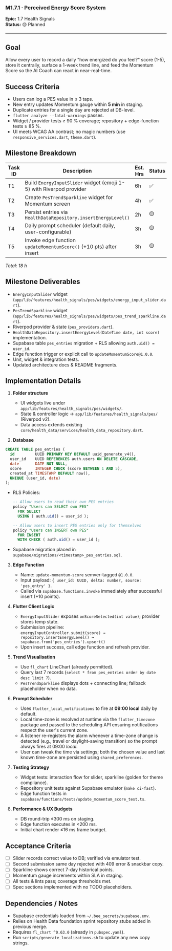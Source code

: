 ### M1.7.1 · Perceived Energy Score System

**Epic:** 1.7 Health Signals\
**Status:** 🟡 Planned

---

## Goal

Allow every user to record a daily "how energized do you feel?" score (1-5),
store it centrally, surface a 1-week trend line, and feed the Momentum Score so
the AI Coach can react in near-real-time.

## Success Criteria

- Users can log a PES value in ≤ 3 taps.
- New entry updates Momentum gauge within **5 min** in staging.
- Duplicate entries for a single day are rejected at DB-level.
- `flutter analyze --fatal-warnings` passes.
- Widget / provider tests ≥ 90 % coverage; repository + edge-function tests ≥ 85
  %.
- UI meets WCAG AA contrast; no magic numbers (use `responsive_services.dart`,
  `theme.dart`).

## Milestone Breakdown

| Task ID | Description                                                         | Est. Hrs | Status |
| ------- | ------------------------------------------------------------------- | -------- | ------ |
| T1      | Build `EnergyInputSlider` widget (emoji 1-5) with Riverpod provider | 6h       | ✅     |
| T2      | Create `PesTrendSparkline` widget for Momentum screen               | 4h       | ✅     |
| T3      | Persist entries via `HealthDataRepository.insertEnergyLevel()`      | 2h       | 🟡     |
| T4      | Daily prompt scheduler (default daily, user-configurable)           | 3h       | 🟡     |
| T5      | Invoke edge function `updateMomentumScore()` (+10 pts) after insert | 3h       | 🟡     |

_Total: 18 h_

## Milestone Deliverables

- `EnergyInputSlider` widget
  (`app/lib/features/health_signals/pes/widgets/energy_input_slider.dart`).
- `PesTrendSparkline` widget
  (`app/lib/features/health_signals/pes/widgets/pes_trend_sparkline.dart`).
- Riverpod provider & state (`pes_providers.dart`).
- `HealthDataRepository.insertEnergyLevel(DateTime date, int score)`
  implementation.
- Supabase table `pes_entries` migration + RLS allowing `auth.uid() = user_id`.
- Edge function trigger or explicit call to `updateMomentumScore@1.0.0`.
- Unit, widget & integration tests.
- Updated architecture docs & README fragments.

## Implementation Details

1. **Folder structure**
   - UI widgets live under `app/lib/features/health_signals/pes/widgets/`.
   - State & controller logic → `app/lib/features/health_signals/pes/` (Riverpod
     v2).
   - Data access extends existing
     `core/health_data/services/health_data_repository.dart`.

2. **Database**

```sql
CREATE TABLE pes_entries (
  id         UUID PRIMARY KEY DEFAULT uuid_generate_v4(),
  user_id    UUID REFERENCES auth.users ON DELETE CASCADE,
  date       DATE NOT NULL,
  score      INTEGER CHECK (score BETWEEN 1 AND 5),
  created_at TIMESTAMP DEFAULT now(),
  UNIQUE (user_id, date)
);
```

- RLS Policies:

  ```sql
  -- Allow users to read their own PES entries
  policy "Users can SELECT own PES"
    FOR SELECT
    USING ( auth.uid() = user_id );

  -- Allow users to insert PES entries only for themselves
  policy "Users can INSERT own PES"
    FOR INSERT
    WITH CHECK ( auth.uid() = user_id );
  ```
- Supabase migration placed in
  `supabase/migrations/<timestamp>_pes_entries.sql`.

3. **Edge Function**
   - Name: `update-momentum-score` semver-tagged `@1.0.0`.
   - Input payload: `{ user_id: UUID, delta: number, source: 'pes_entry' }`.
   - Called via `supabase.functions.invoke` immediately after successful insert
     (+10 points).

4. **Flutter Client Logic**
   - `EnergyInputSlider` exposes `onScoreSelected(int value)`; provider stores
     temp state.
   - Submission pipeline:\
     `energyInputController.submit(score) → repository.insertEnergyLevel() → supabase.from('pes_entries').upsert()`
   - Upon insert success, call edge function and refresh provider.

5. **Trend Visualisation**
   - Use `fl_chart` LineChart (already permitted).
   - Query last 7 records
     (`select * from pes_entries order by date desc limit 7`).
   - `PesTrendSparkline` displays dots + connecting line; fallback placeholder
     when no data.

6. **Prompt Scheduler**
   - Uses `flutter_local_notifications` to fire at **09:00 local** daily by
     default.
   - Local time-zone is resolved at runtime via the `flutter_timezone` package
     and passed to the scheduling API ensuring notifications respect the user's
     current zone.
   - A listener re-registers the alarm whenever a time-zone change is detected
     (e.g., travel or daylight-saving transition) so the prompt always fires at
     09:00 _local_.
   - User can tweak the time via settings; both the chosen value and last known
     time-zone are persisted using `shared_preferences`.

7. **Testing Strategy**
   - Widget tests: interaction flow for slider, sparkline (golden for theme
     compliance).
   - Repository unit tests against Supabase emulator (`make ci-fast`).
   - Edge function tests in
     `supabase/functions/tests/update_momentum_score_test.ts`.

8. **Performance & UX Budgets**
   - DB round-trip ≤300 ms on staging.
   - Edge function executes in <200 ms.
   - Initial chart render ≤16 ms frame budget.

## Acceptance Criteria

- [ ] Slider records correct value to DB; verified via emulator test.
- [ ] Second submission same day rejected with 409 error & snackbar copy.
- [ ] Sparkline shows correct 7-day historical points.
- [ ] Momentum gauge increments within SLA in staging.
- [ ] All tests & lints pass; coverage thresholds met.
- [ ] Spec sections implemented with no TODO placeholders.

## Dependencies / Notes

- Supabase credentials loaded from `~/.bee_secrets/supabase.env`.
- Relies on Health Data foundation sprint repository stubs added in previous
  merge.
- Requires `fl_chart ^0.63.0` (already in `pubspec.yaml`).
- Run `scripts/generate_localizations.sh` to update any new copy strings.
